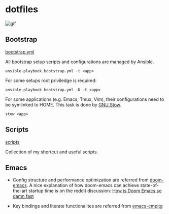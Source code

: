 # dotfiles

![gif](https://thumbs.gfycat.com/AlarmingCoordinatedEarwig-max-1mb.gif)


## Bootstrap

[bootstrap.yml](./bootstrap.yml)

All bootstrap setup scripts and configurations are managed by Ansible.

```
ansible-playbook bootstrap.yml -t <app>
```

For some setups root priviledge is required:

```
ansible-playbook bootstrap.yml -K -t <app>
```

For some applications (e.g. Emacs, Tmux, Vim), their configurations need to be symlinked to HOME.
This task is done by [GNU Stow](https://www.gnu.org/software/stow/manual/stow.html).

```
stow <app>
```


## Scripts

[scripts](./scripts)

Collection of my shortcut and useful scripts.


## Emacs

+ Config structure and performance optimization are referred from [doom-emacs](https://github.com/hlissner/doom-emacs/).
A nice explanation of how doom-emacs can achieve state-of-the-art startup time is on the reddit discussion: [How is Doom Emacs so damn fast](https://www.reddit.com/r/emacs/comments/f3ed3r/how_is_doom_emacs_so_damn_fast)

+ Key bindings and literate functionalites are referred from [emacs-cmpitg](https://github.com/cmpitg/emacs-cmpitg)
